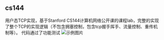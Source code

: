 ## cs144
用户态TCP实现，基于Stanford CS144计算机网络公开课的课程lab，完整的实现了整个TCP的实现逻辑（不包含拥塞控制，包含tcp握手挥手、流量控制、重传机制等）。
代码通过了功能测试
![示例图片](/cs144/result.png)
